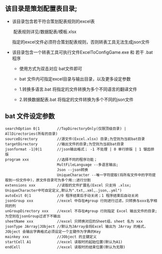 ## 该目录是策划配置表目录;

 - 该目录包含若干符合策划配表规则的excel表

   ​	配表规则详见/数据配表/模板.xlsx

   ​	指定的excel文件必须符合策划配表规则，否则转表工具无法生成json文件

 - 该目录包含一个转表工具可执行文件ExcelToConfigGame.exe 和 若干 .bat 程序

   - 使用方式为双击对应 bat文件即可

   - bat 文件内可指定excel目录与输出目录，以及更多设定参数
   - 1.转换多语言.bat
     	将指定的文件转换为多个不同语言的翻译文件
   - 2.转换数据配表.bat
     	将指定的文件转换为多个不同的json文件

   

## bat 文件设定参数

```
searchOption 0|1		//TopDirectoryOnly(仅限顶级目录) | AllDirectories(所有的目录)
sourceDirectory			//源文件(Excel.xlsx) 目录;为空则为当前bat目录
targetDirectory			//输出文件的目录;为空则为当前bat目录 
jsonformat -1|0|1		//json输出格式； -1 不处理 | 0 单行排版 | 1 锯齿排版
program xxx				//选择不同的程序功能；
						MultFileLanguage --多语言输出; 
						Json --json转换
						UniqueCharacter --唯一字符提取(将所有文件中的字符提取到一份文件中)，原文件目录可为多个用::进行分割
extensions xxx			//读取的文件扩展名(Excel 只支持 .xlsx; UniqueCharacter中可自定定义,默认为".txt,.xml,.json,.yml")
autoExit 0|1			//0 程序结束后手动关闭；1 程序结束后自动关闭
jsonGroup xxx			//excel 中存在#group 行则进行过滤，只转换与xxx名字相同的列
unGroupDirectory xxx	//excel 不存在#group 行则指定 Excel 输出文件的目录;为空则在jsonGroup过滤下不输出
sheetName xxx			//excel 只转换对应的Sheet组，sheet 名为 xxx
jsonType JArray|JObject	//默认为JArray会将Excel 输出为 JArray 的格式，JObject 会输出字典格式必须设定一个主键作为字典的Key
mainkey xxx				//JObject 的主键定义
startCell A1			//excel 读取时的起始位置(默认为A1)
endCell					//excel 读取时的结束位置(默认为无限)
```

